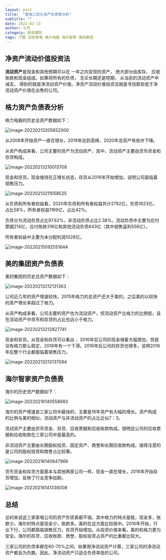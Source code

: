 ```yaml
---
layout: post
title:  "家电三巨头资产负债表分析"
subtitle: ""
date: 2022-02-13
author: 七月
category: 投资理财
tags: 个股 白色家电 格力电器 海尔智家 美的集团
---
```


## 净资产流动价值投资法

**流动资产**是现金和其他预期可以在 一年之内变现的资产， 绝大部分由库存、 应收账款和现金组成。如果将所有的负债， 无论长期还是短期， 从当前的流动资产中减去， 得到的就是净流动资产价值。净资产流动价值投资法就是寻找那些低于净流动资产价值在出售的公司。

## 格力资产负债表分析

格力电器的历史总资产数据如下：

![image-20220213205652000](/img/image-20220213205652000.png)

从2006年开始资产一直在增长，2019年达到高峰，2020年总资产有些许下降。

从资产构成来看，公司主要的资产为流动资产，其中，流动资产主要由货币资金和存货构成。

![image-20220213210013708](/img/image-20220213210013708.png)

现金和存货。现金维持在正增长状态，存货从2016年开始增加，说明公司面临着销售压力。

![image-20220213211058525](/img/image-20220213211058525.png)

从负债和所有者权益看，2020年负债和所有者权益共计2792亿，负债1623亿，占比58%，所有者权益1169亿，占比42%。

负债分为流动负债占比97.62%，非流动负债占比2.38%。流动负债中主要为应付票据214亿，应付账款316亿和其他流动负债643亿（其中销售返利558亿）。

所有者权益中主要为未分配利润1028亿。

![image-20220215092551644](/img//image-20220215092551644.png)



## 美的集团资产负债表

美的集团的历史总资产数据如下：

![image-20220213212131363](/img/image-20220213212131363.png)

公司近几年的资产增速较快，2015年格力的总资产还大于美的，之后美的以较快的资产增长率超过了格力。

从资产构成来看，公司主要的资产也为流动资产，但流动资产比格力的比例低，且在流动资产中货币和存货的占比也远小于格力。

![image-20220213212827741](/img/image-20220213212827741.png)

现金和存货。从现金和存货可以看出 ，2016年后公司的现金储备大幅增加，但是没有格力那么稳定，2018年有一个下滑。2016年后公司的存货也增多，说明2016年后整个行业都面临着销售压力。

![image-20220213213137094](/img/image-20220213213137094.png)

## 海尔智家资产负债表

海尔的历史资产数据如下：

![image-20220216140558683](/img//image-20220216140558683.png)

海尔的资产增速是三家公司中最快的，主要是16年资产有大幅的增长。资产构成的比例与美的相似，流动资产与非流动资产的占比近似7：3。

流动资产主要由货币资金、存货、应收票据和应收账款构成。很明显公司的应收票据和应收账款在三家公司中是最高的。

非流动资产主要由长期股权投资、固定资产、商誉和长期应收款构成。值得注意的是公司的股权投资和商誉占比较重。

![image-20220216140847969](/img//image-20220216140847969.png)

货币资金和存货方面基本与其他两家公司一样，现金一直在增长，2016年开始存货增加，反映了行业竞争加剧。

![image-20220216141336008](/img//image-20220216141336008.png)

## 总结

总的来说这三家家电公司的资产负债表都不错。其中格力的特点是稳，现金多，账款少。海尔的特点是现金少，账款多。美的在这方面比较居中。2016年开始，行业下行，公司都面临销售压力，存货开始增加。从投资价值来看，美的和格力更为安全。海尔的存货、应收账款、商誉、股权投资占资产的比重都比较大。

三家公司的负债率都在60-70%之间，如果用净流动资产计算，三家公司的净流动资产都会为负数。因此，净流动资产只适合负债率低的公司。
